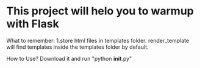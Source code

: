 # This project will helo you to warmup with Flask
What to remember:
1.store html files in templates folder. render_template will find templates inside the templates folder by default.

How to Use?
Download it and run "python __init__.py"
